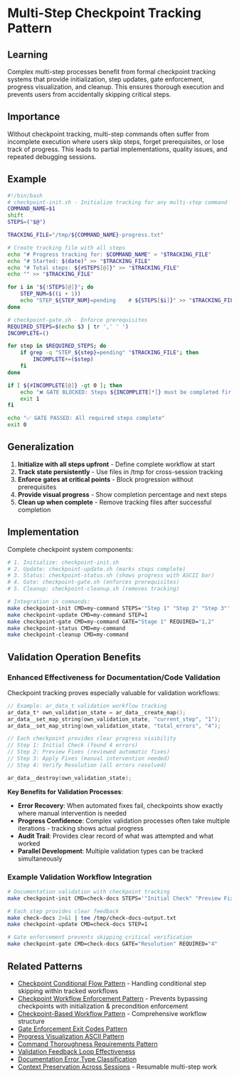 # Multi-Step Checkpoint Tracking Pattern

## Learning
Complex multi-step processes benefit from formal checkpoint tracking systems that provide initialization, step updates, gate enforcement, progress visualization, and cleanup. This ensures thorough execution and prevents users from accidentally skipping critical steps.

## Importance
Without checkpoint tracking, multi-step commands often suffer from incomplete execution where users skip steps, forget prerequisites, or lose track of progress. This leads to partial implementations, quality issues, and repeated debugging sessions.

## Example
```bash
#!/bin/bash
# checkpoint-init.sh - Initialize tracking for any multi-step command
COMMAND_NAME=$1
shift
STEPS=("$@")

TRACKING_FILE="/tmp/${COMMAND_NAME}-progress.txt"

# Create tracking file with all steps
echo "# Progress tracking for: $COMMAND_NAME" > "$TRACKING_FILE"
echo "# Started: $(date)" >> "$TRACKING_FILE"
echo "# Total steps: ${#STEPS[@]}" >> "$TRACKING_FILE"
echo "" >> "$TRACKING_FILE"

for i in "${!STEPS[@]}"; do
    STEP_NUM=$((i + 1))
    echo "STEP_${STEP_NUM}=pending    # ${STEPS[$i]}" >> "$TRACKING_FILE"
done

# checkpoint-gate.sh - Enforce prerequisites
REQUIRED_STEPS=$(echo $3 | tr ',' ' ')
INCOMPLETE=()

for step in $REQUIRED_STEPS; do
    if grep -q "STEP_${step}=pending" "$TRACKING_FILE"; then
        INCOMPLETE+=($step)
    fi
done

if [ ${#INCOMPLETE[@]} -gt 0 ]; then
    echo "❌ GATE BLOCKED: Steps ${INCOMPLETE[*]} must be completed first"
    exit 1
fi

echo "✅ GATE PASSED: All required steps complete"
exit 0
```

## Generalization
1. **Initialize with all steps upfront** - Define complete workflow at start
2. **Track state persistently** - Use files in /tmp for cross-session tracking
3. **Enforce gates at critical points** - Block progression without prerequisites
4. **Provide visual progress** - Show completion percentage and next steps
5. **Clean up when complete** - Remove tracking files after successful completion

## Implementation
Complete checkpoint system components:
```bash
# 1. Initialize: checkpoint-init.sh
# 2. Update: checkpoint-update.sh (marks steps complete)
# 3. Status: checkpoint-status.sh (shows progress with ASCII bar)
# 4. Gate: checkpoint-gate.sh (enforces prerequisites)
# 5. Cleanup: checkpoint-cleanup.sh (removes tracking)

# Integration in commands:
make checkpoint-init CMD=my-command STEPS='"Step 1" "Step 2" "Step 3"'
make checkpoint-update CMD=my-command STEP=1
make checkpoint-gate CMD=my-command GATE="Stage 1" REQUIRED="1,2"
make checkpoint-status CMD=my-command
make checkpoint-cleanup CMD=my-command
```

## Validation Operation Benefits

### Enhanced Effectiveness for Documentation/Code Validation

Checkpoint tracking proves especially valuable for validation workflows:

```c
// Example: ar_data_t validation workflow tracking
ar_data_t* own_validation_state = ar_data__create_map();
ar_data__set_map_string(own_validation_state, "current_step", "1");
ar_data__set_map_string(own_validation_state, "total_errors", "4");

// Each checkpoint provides clear progress visibility
// Step 1: Initial Check (found 4 errors)
// Step 2: Preview Fixes (reviewed automatic fixes)
// Step 3: Apply Fixes (manual intervention needed)
// Step 4: Verify Resolution (all errors resolved)

ar_data__destroy(own_validation_state);
```

**Key Benefits for Validation Processes**:
- **Error Recovery**: When automated fixes fail, checkpoints show exactly where manual intervention is needed
- **Progress Confidence**: Complex validation processes often take multiple iterations - tracking shows actual progress
- **Audit Trail**: Provides clear record of what was attempted and what worked
- **Parallel Development**: Multiple validation types can be tracked simultaneously

### Example Validation Workflow Integration
```bash
# Documentation validation with checkpoint tracking
make checkpoint-init CMD=check-docs STEPS='"Initial Check" "Preview Fixes" "Apply Fixes" "Verify Resolution" "Commit and Push"'

# Each step provides clear feedback
make check-docs 2>&1 | tee /tmp/check-docs-output.txt
make checkpoint-update CMD=check-docs STEP=1

# Gate enforcement prevents skipping critical verification
make checkpoint-gate CMD=check-docs GATE="Resolution" REQUIRED="4"
```

## Related Patterns
- [Checkpoint Conditional Flow Pattern](checkpoint-conditional-flow-pattern.md) - Handling conditional step skipping within tracked workflows
- [Checkpoint Workflow Enforcement Pattern](checkpoint-workflow-enforcement-pattern.md) - Prevents bypassing checkpoints with initialization & precondition enforcement
- [Checkpoint-Based Workflow Pattern](checkpoint-based-workflow-pattern.md) - Comprehensive workflow structure
- [Gate Enforcement Exit Codes Pattern](gate-enforcement-exit-codes-pattern.md)
- [Progress Visualization ASCII Pattern](progress-visualization-ascii-pattern.md)
- [Command Thoroughness Requirements Pattern](command-thoroughness-requirements-pattern.md)
- [Validation Feedback Loop Effectiveness](validation-feedback-loop-effectiveness.md)
- [Documentation Error Type Classification](documentation-error-type-classification.md)
- [Context Preservation Across Sessions](context-preservation-across-sessions.md) - Resumable multi-step work